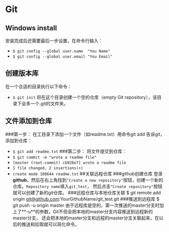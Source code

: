 
Git
===
## Windows install
安装完成后还需要最后一步设置，在命令行输入：
- `$ git config --global user.name  "You Name"`
- `$ git config --global user.email "You Email"`
## 创建版本库
在一个合适的目录执行以下命令：
- `$ git init` 
将在这个目录创建一个空的仓库（empty Git repository），该目录下会多一个.git的文件夹。
## 文件添加到仓库 
###第一步：
在工目录下添加一个文件（如readme.txt）用命令git add 告诉git，添加到仓库：
- `$ git add readme.txt`
###第二步：
将文件提交到仓库：
- `$ git commit -m "wrote a readme file"`
- `[master (root-commit) cb926e7] wrote a readme file`
- `1 file changed, 2 insertions(+)`
- `create mode 100644 readme.txt`
##关联远程仓库
###github创建仓库
 登录**github**，然后在右上角找到`"Create a new repository"`按钮，创建一个新的仓库。`Repository name`填入`git_test`，
 然后点击`"Create repository"`按钮就可以创建了新的git仓库。
###远程仓库与本地仓库关联
    $ git remote add origin git@github.com:YourGithubName/git_test.git
###推送到远程库
    $ git push -u origin master
由于远程库是空的，第一次推送的master分支时加上了**-u**的参数，Git不但会把本地的master分支内容推送到远程新的master分支，
还会把本地的master分支和远程的master分支关联起来，在以后的推送和拉取就可以简化命令。
